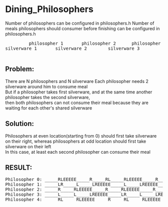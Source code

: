 # Dining_Philosophers
Number of philosophers can be configured in philosophers.h
Number of meals philosophers should consumer before finishing can be configured in philosophers.h

<pre>
         philosopher 1       philosopher 2      philosopher 3 ...  
silverware 1       silverware 2        silverware 3              ...

</pre>

## Problem:  
There are N philosophers and N silverware
Each philosopher needs 2 silverware around him to consume meal  
But if a philosopher takes first silverware, and at the same time
another philosopher takes the second silverware,   
then both philosophers can not consume their meal because they are waiting for each other's
shared silverware

## Solution:  
Philosophers at even location(starting from 0) should first take
silverware on their right, whereas philosophers at odd location 
should first take silverware on their left  
In this case, at least each second philosopher can consume their meal

## RESULT:  
<pre>
Philosopher 0: _____RLEEEEE_____R_____RL_____RLEEEEE_____R_____RLEEEEE_____R_____RL_____RLEEEEE_____RL_____R_____RLEEEEE
Philosopher 1: _____LR_____L_____LREEEEE_____L_____LREEEEE_____LR_____L_____LREEEEE_____L_____LREEEEE_____L_____LR_____LREEEEE
Philosopher 2: _____R_____RLEEEEE_____R_____RLEEEEE_____R_____RL_____RLEEEEE_____R_____RLEEEEE_____R_____RLEEEEE
Philosopher 3: _____L_____L_____LREEEEE_____LR_____L_____LREEEEE_____L_____LREEEEE_____LREEEEE_____L_____LR_____LREEEEE
Philosopher 4: _____RL_____RLEEEEE_____R_____RL_____RLEEEEE_____R_____RLEEEEE_____R_____RL_____R_____RLEEEEE_____RL_____R_____RLEEEEE
</pre>
